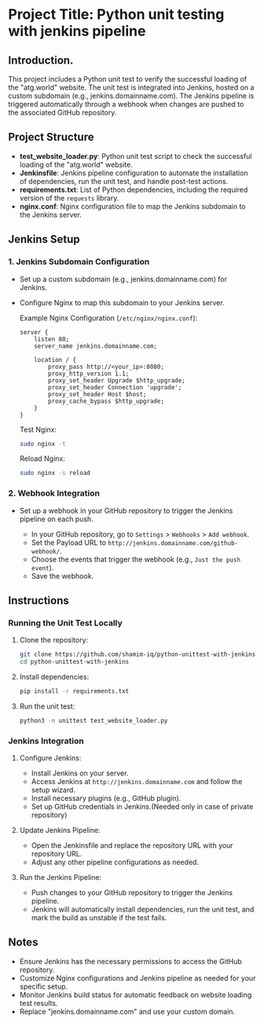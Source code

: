 # Project Title: Python unit testing with jenkins pipeline

## Introduction.

This project includes a Python unit test to verify the successful loading of the "atg.world" website. The unit test is integrated into Jenkins, hosted on a custom subdomain (e.g., jenkins.domainname.com). The Jenkins pipeline is triggered automatically through a webhook when changes are pushed to the associated GitHub repository.

## Project Structure

- **test_website_loader.py**: Python unit test script to check the successful loading of the "atg.world" website.
- **Jenkinsfile**: Jenkins pipeline configuration to automate the installation of dependencies, run the unit test, and handle post-test actions.
- **requirements.txt**: List of Python dependencies, including the required version of the `requests` library.
- **nginx.conf**: Nginx configuration file to map the Jenkins subdomain to the Jenkins server.

## Jenkins Setup

### 1. Jenkins Subdomain Configuration

- Set up a custom subdomain (e.g., jenkins.domainname.com) for Jenkins.
- Configure Nginx to map this subdomain to your Jenkins server.

    Example Nginx Configuration (`/etc/nginx/nginx.conf`):
    ```nginx
    server {
        listen 80;
        server_name jenkins.domainname.com;

        location / {
            proxy_pass http://<your_ip>:8080;
            proxy_http_version 1.1;
            proxy_set_header Upgrade $http_upgrade;
            proxy_set_header Connection 'upgrade';
            proxy_set_header Host $host;
            proxy_cache_bypass $http_upgrade;
        }
    }
    ```

    Test Nginx:
    ```bash
    sudo nginx -t
    ```

    Reload Nginx:
    ```bash
    sudo nginx -s reload
    ```

### 2. Webhook Integration

- Set up a webhook in your GitHub repository to trigger the Jenkins pipeline on each push.
  
    - In your GitHub repository, go to `Settings` > `Webhooks` > `Add webhook`.
    - Set the Payload URL to `http://jenkins.domainname.com/github-webhook/`.
    - Choose the events that trigger the webhook (e.g., `Just the push event`).
    - Save the webhook.

## Instructions

### Running the Unit Test Locally

1. Clone the repository:

    ```bash
    git clone https://github.com/shamim-iq/python-unittest-with-jenkins.git
    cd python-unittest-with-jenkins
    ```

2. Install dependencies:

    ```bash
    pip install -r requirements.txt
    ```

3. Run the unit test:

    ```bash
    python3 -m unittest test_website_loader.py
    ```

### Jenkins Integration

1. Configure Jenkins:
    - Install Jenkins on your server.
    - Access Jenkins at `http://jenkins.domainname.com` and follow the setup wizard.
    - Install necessary plugins (e.g., GitHub plugin).
    - Set up GitHub credentials in Jenkins.(Needed only in case of private repository)

2. Update Jenkins Pipeline:
    - Open the Jenkinsfile and replace the repository URL with your repository URL.
    - Adjust any other pipeline configurations as needed.

3. Run the Jenkins Pipeline:
    - Push changes to your GitHub repository to trigger the Jenkins pipeline.
    - Jenkins will automatically install dependencies, run the unit test, and mark the build as unstable if the test fails.

## Notes

- Ensure Jenkins has the necessary permissions to access the GitHub repository.
- Customize Nginx configurations and Jenkins pipeline as needed for your specific setup.
- Monitor Jenkins build status for automatic feedback on website loading test results.
- Replace "jenkins.domainname.com" and use your custom domain.

